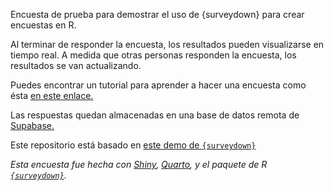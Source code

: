 Encuesta de prueba para demostrar el uso de {surveydown} para crear encuestas en R.

Al terminar de responder la encuesta, los resultados pueden visualizarse en tiempo real. A medida que otras personas responden la encuesta, los resultados se van actualizando.

Puedes encontrar un tutorial para aprender a hacer una encuesta como ésta [en este enlace.](https://bastianolea.rbind.io/blog/surveydown_encuestas/)

Las respuestas quedan almacenadas en una base de datos remota de [Supabase.](https://supabase.com)

Este repositorio está basado en [este demo de `{surveydown}`](https://github.com/surveydown-dev/demo-reactive-plot)

_Esta encuesta fue hecha con [Shiny](https://shiny.posit.co), [Quarto](https://quarto.org/docs/computations/r.html), y el paquete de R [`{surveydown}`](https://surveydown.org)._
